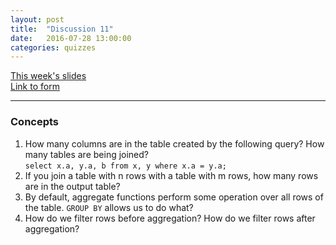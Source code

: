```yaml
---
layout: post
title:  "Discussion 11"
date:   2016-07-28 13:00:00
categories: quizzes
---
```


[This week's slides](https://docs.google.com/presentation/d/1r8AFFIQn27JRmofG55m8FE3XH4eBNFHgXvGd0Z87M2M/edit?usp=sharing)  
[Link to form](https://docs.google.com/a/berkeley.edu/forms/d/1-oTy0s4FDtekID018k-i6aHRsniSMRGn1OFwYRaLjDY/viewform)  

---

### Concepts
1. How many columns are in the table created by the following query? How many tables are being joined?  
   `select x.a, y.a, b from x, y where x.a = y.a;`  
2. If you join a table with n rows with a table with m rows, how many rows are in the output table?  
3. By default, aggregate functions perform some operation over all rows of the table. `GROUP BY` allows us to do what?   
4. How do we filter rows before aggregation? How do we filter rows after aggregation?  
